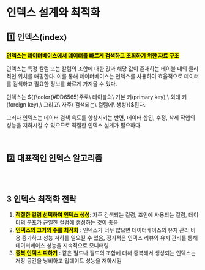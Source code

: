 # 인덱스 설계와 최적화


## 1️⃣ 인덱스(index)
<mark>**인덱스는 데이터베이스에서 데이터를 빠르게 검색하고 조회하기 위한 자료 구조**</mark>

인덱스는 특정 칼럼 또는 칼럼의 조합에 대한 값과 해당 값이 존재하는 테이블 내의 물리적인 위치를 매핑한다. 이를 통해 데이터베이스는 인덱스를 사용하여 효율적으로 데이터를 검색하고 필요한 정보를 빠르게 가져올 수 있다. 

인덱스는 ${{\color{#DD6565}주로\ 테이블의\ 기본 키(primary key),\ 외래 키(foreign key),\ 그리고\ 자주\ 검색되는\ 컬럼에\ 생성}}$된다.
</br>

그러나 인덱스는 데이터 검색 속도를 향상시키는 반면, 데이터 삽입, 수정, 삭제 작업의 성능을 저하시킬 수 있으므로 적절한 인덱스 설계가 필요하다.

</br>


## 2️⃣ 대표적인 인덱스 알고리즘

### 


</br>

## 3️ 인덱스 최적화 전략

1. <mark>**적절한 컬럼 선택하여 인덱스 생성**</mark>: 자주 검색되는 컬럼, 조인에 사용되는 컬럼, 데이터의 분포가 균일한 컬럼에 생성하는 것이 좋음
2. <mark>**인덱스의 크기와 수를 최적화**</mark> : 인덱스가 너무 많으면 데이터베이스의 유지 관리 비용 증가하고 성능 저하를 일으킬 수 있음, 정기적은 인덱스 리뷰와 유지 관리를 통해 데이터베이스 성능을 지속적으로 모니터링
3. <mark>**중복 인덱스 피하기**</mark> : 같은 필드나 필드의 조합에 대해 중복해서 생성되는 인덱스는 저장 공간을 낭비하고 업데이트 성능을 저하시킴

</br>
